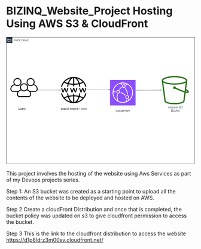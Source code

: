 # BIZINQ_Website_Project Hosting Using AWS S3 & CloudFront

![My Image](images/AWSPROJECT.png)


This project involves the hosting of the website using Aws Services as part of my Devops projects series.

Step 1:
An S3 bucket was created as a starting point to upload all the contents of the website to be deployed and hosted on AWS.

Step 2
Create a cloudFront Distribution and once that is completed, the bucket policy was updated on s3 to give cloudfront permission to access the bucket.

Step 3
This is the link to the cloudfront distribution to access the website
https://d1p8ldrz3m00sv.cloudfront.net/